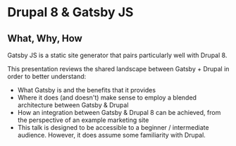 # Drupal 8 & Gatsby JS
## What, Why, How

Gatsby JS is a static site generator that pairs particularly well with Drupal 8.

This presentation reviews the shared landscape between Gatsby + Drupal in order to better understand:

- What Gatsby is and the benefits that it provides
- Where it does (and doesn't) make sense to employ a blended architecture between Gatsby & Drupal
- How an integration between Gatsby & Drupal 8 can be achieved, from the perspective of an example marketing site
- This talk is designed to be accessible to a beginner / intermediate audience. However, it does assume some familiarity with Drupal.
